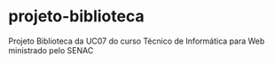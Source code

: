 # projeto-biblioteca
Projeto Biblioteca da UC07 do curso Técnico de Informática para Web ministrado pelo SENAC

